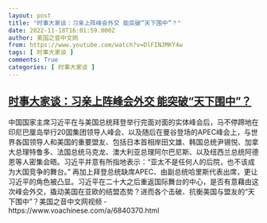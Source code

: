 ```yaml
---
layout: post
title: "时事大家谈：习亲上阵峰会外交 能突破“天下围中”？"
date: 2022-11-18T16:01:59.000Z
author: 美国之音中文网
from: https://www.youtube.com/watch?v=DlFINJMKY4w
tags: [ 时事大家谈 ]
comments: True
categories: [ 时事大家谈 ]
---
```

<!--1668787319000-->
[时事大家谈：习亲上阵峰会外交 能突破“天下围中”？](https://www.youtube.com/watch?v=DlFINJMKY4w)
------

<div>
中国国家主席习近平在与美国总统拜登举行完面对面的实体峰会后，马不停蹄地在印尼巴厘岛举行20国集团领导人峰会、以及随后在曼谷登场的APEC峰会上，与世界各国领导人和美国的重要盟友、包括日本首相岸田文雄、韩国总统尹锡悦、加拿大总理特鲁多、法国总统马克龙、澳大利亚总理阿尔巴尼斯、以及纽西兰总统阿德恩等人密集会晤。习近平并意有所指地表示：“亚太不是任何人的后院，也不该成为大国竞争的舞台。” 再加上拜登总统缺席APEC、由副总统哈里斯代表出席，更让习近平的角色被凸显。习近平在二十大之后重返国际舞台的中心，是否有意藉由这次峰会外交，撬动美国在亚欧的结盟态势？进而各个击破、抗衡美国与盟友的“天下围中”？美国之音中文网视频 - https://www.voachinese.com/a/6840370.html
</div>
